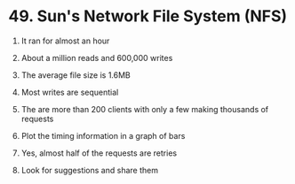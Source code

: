 # 49. Sun's Network File System (NFS)

1. It ran for almost an hour

2. About a million reads and 600,000 writes

3. The average file size is 1.6MB

4. Most writes are sequential

5. The are more than 200 clients with only a few making thousands of requests

6. Plot the timing information in a graph of bars

7. Yes, almost half of the requests are retries

8. Look for suggestions and share them


